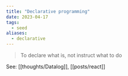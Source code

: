 ```yaml
---
title: "Declarative programming"
date: 2023-04-17
tags:
  - seed
aliases:
  - declarative
---
```


> To declare what is, not instruct what to do

See: [[thoughts/Datalog]], [[posts/react]]
